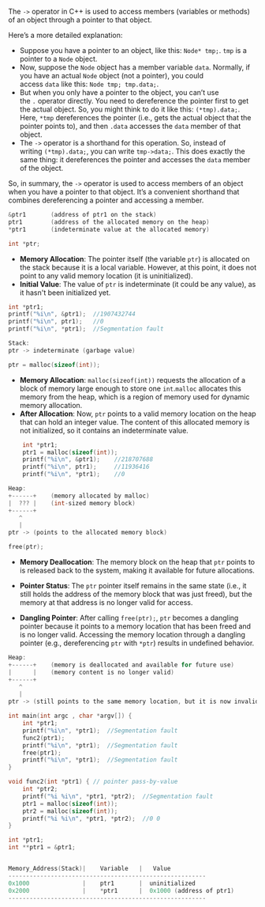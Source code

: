 
The `->` operator in C++ is used to access members (variables or methods) of an object through a pointer to that object.

Here’s a more detailed explanation:

- Suppose you have a pointer to an object, like this: `Node* tmp;`. `tmp` is a pointer to a `Node` object.
- Now, suppose the `Node` object has a member variable `data`. Normally, if you have an actual `Node` object (not a pointer), you could access `data` like this: `Node tmp; tmp.data;`.
- But when you only have a pointer to the object, you can’t use the `.` operator directly. You need to dereference the pointer first to get the actual object. So, you might think to do it like this: `(*tmp).data;`. Here, `*tmp` dereferences the pointer (i.e., gets the actual object that the pointer points to), and then `.data` accesses the `data` member of that object.
- The `->` operator is a shorthand for this operation. So, instead of writing `(*tmp).data;`, you can write `tmp->data;`. This does exactly the same thing: it dereferences the pointer and accesses the `data` member of the object.

So, in summary, the `->` operator is used to access members of an object when you have a pointer to that object. It’s a convenient shorthand that combines dereferencing a pointer and accessing a member.





```c
&ptr1       (address of ptr1 on the stack)
ptr1        (address of the allocated memory on the heap)
*ptr1       (indeterminate value at the allocated memory)
```

```c
int *ptr;
```

- **Memory Allocation**: The pointer itself (the variable `ptr`) is allocated on the stack because it is a local variable. However, at this point, it does not point to any valid memory location (it is uninitialized).
- **Initial Value**: The value of `ptr` is indeterminate (it could be any value), as it hasn't been initialized yet.

```c
int *ptr1; 
printf("%i\n", &ptr1);  //1907432744
printf("%i\n", ptr1);   //0
printf("%i\n", *ptr1);  //Segmentation fault
```

```c
Stack:
ptr -> indeterminate (garbage value)
```




```c
ptr = malloc(sizeof(int));
```

- **Memory Allocation**: `malloc(sizeof(int))` requests the allocation of a block of memory large enough to store one `int`.`malloc` allocates this memory from the heap, which is a region of memory used for dynamic memory allocation.
- **After Allocation**: Now, `ptr` points to a valid memory location on the heap that can hold an integer value. The content of this allocated memory is not initialized, so it contains an indeterminate value.

```c
    int *ptr1; 
    ptr1 = malloc(sizeof(int));
    printf("%i\n", &ptr1);    //218707688
    printf("%i\n", ptr1);     //11936416
    printf("%i\n", *ptr1);    //0
```

```c
Heap:
+------+    (memory allocated by malloc)
|  ??? |    (int-sized memory block)
+------+
   ^
   |
ptr -> (points to the allocated memory block)
```


```c
free(ptr);
```

- **Memory Deallocation**: The memory block on the heap that `ptr` points to is released back to the system, making it available for future allocations.
- **Pointer Status**: The `ptr` pointer itself remains in the same state (i.e., it still holds the address of the memory block that was just freed), but the memory at that address is no longer valid for access.

- **Dangling Pointer**: After calling `free(ptr);`, `ptr` becomes a dangling pointer because it points to a memory location that has been freed and is no longer valid. Accessing the memory location through a dangling pointer (e.g., dereferencing `ptr` with `*ptr`) results in undefined behavior.

```c
Heap:
+------+    (memory is deallocated and available for future use)
|      |    (memory content is no longer valid)
+------+
   ^
   |
ptr -> (still points to the same memory location, but it is now invalid)

```



```c
int main(int argc , char *argv[]) {
    int *ptr1; 
    printf("%i\n", *ptr1);  //Segmentation fault
    func2(ptr1);
    printf("%i\n", *ptr1);  //Segmentation fault
    free(ptr1); 
    printf("%i\n", *ptr1);  //Segmentation fault
}

void func2(int *ptr1) { // pointer pass-by-value
    int *ptr2;
    printf("%i %i\n", *ptr1, *ptr2);  //Segmentation fault
    ptr1 = malloc(sizeof(int)); 
    ptr2 = malloc(sizeof(int)); 
    printf("%i %i\n", *ptr1, *ptr2);  //0 0
}
```


```c
int *ptr1;
int **ptr1 = &ptr1;


Memory_Address(Stack)|    Variable   |   Value
--------------------------------------------------------
0x1000               |    ptr1       |  uninitialized
0x2000               |    *ptr1      |  0x1000 (address of ptr1)
--------------------------------------------------------

```